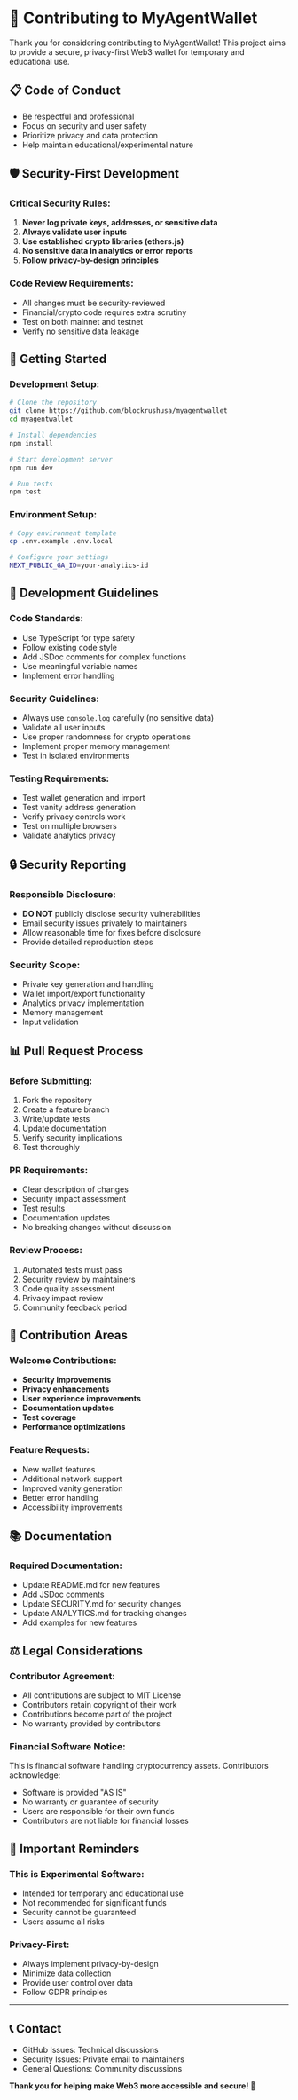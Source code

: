 # 🤝 Contributing to MyAgentWallet

Thank you for considering contributing to MyAgentWallet! This project aims to provide a secure, privacy-first Web3 wallet for temporary and educational use.

## 📋 **Code of Conduct**

- Be respectful and professional
- Focus on security and user safety
- Prioritize privacy and data protection
- Help maintain educational/experimental nature

## 🛡️ **Security-First Development**

### **Critical Security Rules:**
1. **Never log private keys, addresses, or sensitive data**
2. **Always validate user inputs**
3. **Use established crypto libraries (ethers.js)**
4. **No sensitive data in analytics or error reports**
5. **Follow privacy-by-design principles**

### **Code Review Requirements:**
- All changes must be security-reviewed
- Financial/crypto code requires extra scrutiny
- Test on both mainnet and testnet
- Verify no sensitive data leakage

## 🚀 **Getting Started**

### **Development Setup:**
```bash
# Clone the repository
git clone https://github.com/blockrushusa/myagentwallet
cd myagentwallet

# Install dependencies
npm install

# Start development server
npm run dev

# Run tests
npm test
```

### **Environment Setup:**
```bash
# Copy environment template
cp .env.example .env.local

# Configure your settings
NEXT_PUBLIC_GA_ID=your-analytics-id
```

## 📝 **Development Guidelines**

### **Code Standards:**
- Use TypeScript for type safety
- Follow existing code style
- Add JSDoc comments for complex functions
- Use meaningful variable names
- Implement error handling

### **Security Guidelines:**
- Always use `console.log` carefully (no sensitive data)
- Validate all user inputs
- Use proper randomness for crypto operations
- Implement proper memory management
- Test in isolated environments

### **Testing Requirements:**
- Test wallet generation and import
- Test vanity address generation
- Verify privacy controls work
- Test on multiple browsers
- Validate analytics privacy

## 🔒 **Security Reporting**

### **Responsible Disclosure:**
- **DO NOT** publicly disclose security vulnerabilities
- Email security issues privately to maintainers
- Allow reasonable time for fixes before disclosure
- Provide detailed reproduction steps

### **Security Scope:**
- Private key generation and handling
- Wallet import/export functionality
- Analytics privacy implementation
- Memory management
- Input validation

## 📊 **Pull Request Process**

### **Before Submitting:**
1. Fork the repository
2. Create a feature branch
3. Write/update tests
4. Update documentation
5. Verify security implications
6. Test thoroughly

### **PR Requirements:**
- Clear description of changes
- Security impact assessment
- Test results
- Documentation updates
- No breaking changes without discussion

### **Review Process:**
1. Automated tests must pass
2. Security review by maintainers
3. Code quality assessment
4. Privacy impact review
5. Community feedback period

## 🎯 **Contribution Areas**

### **Welcome Contributions:**
- **Security improvements**
- **Privacy enhancements** 
- **User experience improvements**
- **Documentation updates**
- **Test coverage**
- **Performance optimizations**

### **Feature Requests:**
- New wallet features
- Additional network support
- Improved vanity generation
- Better error handling
- Accessibility improvements

## 📚 **Documentation**

### **Required Documentation:**
- Update README.md for new features
- Add JSDoc comments
- Update SECURITY.md for security changes
- Update ANALYTICS.md for tracking changes
- Add examples for new features

## ⚖️ **Legal Considerations**

### **Contributor Agreement:**
- All contributions are subject to MIT License
- Contributors retain copyright of their work
- Contributions become part of the project
- No warranty provided by contributors

### **Financial Software Notice:**
This is financial software handling cryptocurrency assets. Contributors acknowledge:
- Software is provided "AS IS"
- No warranty or guarantee of security
- Users are responsible for their own funds
- Contributors are not liable for financial losses

## 🚨 **Important Reminders**

### **This is Experimental Software:**
- Intended for temporary and educational use
- Not recommended for significant funds
- Security cannot be guaranteed
- Users assume all risks

### **Privacy-First:**
- Always implement privacy-by-design
- Minimize data collection
- Provide user control over data
- Follow GDPR principles

---

## 📞 **Contact**

- GitHub Issues: Technical discussions
- Security Issues: Private email to maintainers
- General Questions: Community discussions

**Thank you for helping make Web3 more accessible and secure! 🚀**